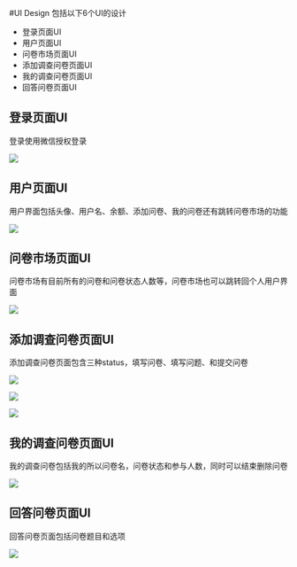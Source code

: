#UI Design
包括以下6个UI的设计

- 登录页面UI
- 用户页面UI
- 问卷市场页面UI
- 添加调查问卷页面UI
- 我的调查问卷页面UI
- 回答问卷页面UI
## 登录页面UI
登录使用微信授权登录

![](image/ui1.png)

## 用户页面UI
用户界面包括头像、用户名、余额、添加问卷、我的问卷还有跳转问卷市场的功能

![](image/ui2.png)

## 问卷市场页面UI
问卷市场有目前所有的问卷和问卷状态人数等，问卷市场也可以跳转回个人用户界面

![](image/ui3.png)

## 添加调查问卷页面UI
添加调查问卷页面包含三种status，填写问卷、填写问题、和提交问卷

![](image/ui4.png)

![](image/ui5.png)

![](image/ui6.png)

## 我的调查问卷页面UI
我的调查问卷包括我的所以问卷名，问卷状态和参与人数，同时可以结束删除问卷

![](image/ui7.png)

## 回答问卷页面UI
回答问卷页面包括问卷题目和选项

![](image/ui8.png)